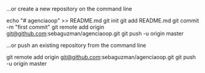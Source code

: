 …or create a new repository on the command line

echo "# agenciaoop" >> README.md
git init
git add README.md
git commit -m "first commit"
git remote add origin git@github.com:sebaguzman/agenciaoop.git
git push -u origin master

…or push an existing repository from the command line

git remote add origin git@github.com:sebaguzman/agenciaoop.git
git push -u origin master
